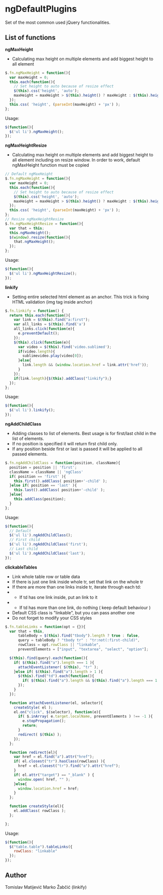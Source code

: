 ngDefaultPlugins
==========================

Set of the most common used jQuery functionalities.

## List of functions ##

__ngMaxHeight__

* Calculating max height on multiple elements and add biggest height to all element

```javascript
$.fn.ngMaxHeight = function(){
  var maxHeight = 0;
  this.each(function(){
    // Set height to auto because of resize effect
    $(this).css('height', 'auto');
    maxHeight = maxHeight > $(this).height() ? maxHeight : $(this).height();
  });
  this.css( 'height', (parseInt(maxHeight) + 'px') );
};
```

Usage:
```javascript
$(function(){
  $('ul li').ngMaxHeight();
});
```

__ngMaxHeightResize__

* Calculating max height on multiple elements and add biggest height to all element including on resize window. In order to work, default ngMaxHeight function must be copied

```javascript
// Default ngMaxHeight
$.fn.ngMaxHeight = function(){
  var maxHeight = 0;
  this.each(function(){
    // Set height to auto because of resize effect
    $(this).css('height', 'auto');
    maxHeight = maxHeight > $(this).height() ? maxHeight : $(this).height();
  });
  this.css( 'height', (parseInt(maxHeight) + 'px') );
};
// Resize ngMaxHeightResize
$.fn.ngMaxHeightResize = function(){
  var that = this;
  this.ngMaxHeight();
  $(window).resize(function(){
    that.ngMaxHeight();
  });
};
```

Usage:
```javascript
$(function(){
  $('ul li').ngMaxHeightResize();
});
```

__linkify__

* Setting entire selected html element as an anchor. This trick is fixing HTML validation (img tag inside anchor)

```javascript
$.fn.linkify = function() {
  return this.each(function(){
    var link = $(this).find("a:first");
    var all_links = $(this).find('a')
    all_links.click(function(e){
      e.preventDefault();
    });
    $(this).click(function(e){
      var video = $(this).find('video.sublimed');
      if(video.length){
        sublimevideo.play(video[0]);
      }else{
        link.length && (window.location.href = link.attr('href'));
      }
    });
    if(link.length){$(this).addClass("linkify");}
  });
};
```

Usage:
```javascript
$(function(){
  $('ul li').linkify();
});
```

__ngAddChildClass__

* Adding classes to list of elements. Best usage is for first/last child in the list of elements.
* If no position is specified it will return first child only.
* If any position beside first or last is passed it will be applied to all passed elements.

```javascript
$.fn.ngAddChildClass = function(position, className){
  position = position || 'first';
  className = className || 'ngClass'
  if( position == 'first' ){
    this.first().addClass( position+'-child' );
  }else if( position == 'last' ){
    this.last().addClass( position+'-child' );
  }else{
    this.addClass(position);
  }
};
```

Usage:
```javascript
$(function(){
  // Default
  $('ul li').ngAddChildClass();
  // First child
  $('ul li').ngAddChildClass('first');
  // Last child
  $('ul li').ngAddChildClass('last');
});
```

__clickableTables__

* Link whole table row or table data
* If there is just one link inside whole tr, set that link on the whole tr
* If there are more than one links inside tr, iterate through each td:
*  - If td has one link inside, put an link to it
*  - If td has more than one link, do nothing ( keep default behaviour )
* Default CSS class is "linkable", but you can pass another one
* Do not forget to modify your CSS styles

```javascript
$.fn.tableLinks = function(opt = {}){
  var that = this,
      tableBody = $(this).find("tbody").length ? true : false,
      query = tableBody ? "tbody tr" : "tr:not(:first-child)",
      rowClass = opt.rowClass || "linkable",
      preventElements = ["input", "textarea", "select", "option"];

  $(this).find(query).each(function(){
    if( $(this).find("a").length === 1 ){
      attachEventListener( $(this), "tr" );
    }else if( $(this).find("a").length > 1 ){
      $(this).find("td").each(function(){
        if( $(this).find("a").length && $(this).find("a").length === 1 ) attachEventListener( $(this), "td" );
      });
    }
  });

  function attachEventListener(el, selector){
    createStyle( el );
    el.on("click", $(selector), function(e){
      if( $.inArray( e.target.localName, preventElements ) !== -1 ){
        e.stopPropagation();
        return;
      }
      redirect( $(this) );
    });
  };

  function redirect(el){
    var href = el.find("a").attr("href");
    if( el.closest("tr").hasClass(rowClass) ){
      href = el.closest("tr").find("a").attr("href");
    }
    if( el.attr("target") == "_blank" ) {
      window.open( href, "" );
    }else{
      window.location.href = href;
    }
  };

  function createStyle(el){
    el.addClass( rowClass );
  };

};
```

Usage:
```javascript
$(function(){
  $("table.table").tableLinks({
    rowClass: "linkable"
  });
});
```

## Author ##
Tomislav Matijević
Marko Žabčić (linkify)

